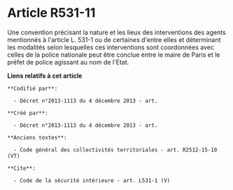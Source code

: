 # Article R531-11

Une convention précisant la nature et les lieux des interventions des agents mentionnés à l'article L. 531-1 ou de certaines
d'entre elles et déterminant les modalités selon lesquelles ces interventions sont coordonnées avec celles de la police
nationale peut être conclue entre le maire de Paris et le préfet de police agissant au nom de l'Etat.

**Liens relatifs à cet article**

	**Codifié par**:

	  - Décret n°2013-1113 du 4 décembre 2013 - art.

	**Créé par**:

	  - Décret n°2013-1113 du 4 décembre 2013 - art.

	**Anciens textes**:

	  - Code général des collectivités territoriales - art. R2512-15-10 (VT)

	**Cite**:

	  - Code de la sécurité intérieure - art. L531-1 (V)
